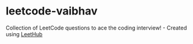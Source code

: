 # leetcode-vaibhav
Collection of LeetCode questions to ace the coding interview! - Created using [LeetHub](https://github.com/QasimWani/LeetHub)
